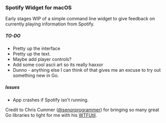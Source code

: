 ### Spotify Widget for macOS

Early stages WIP of a simple command line widget to give feedback on currently playing information from Spotify. 

##### TO-DO
* Pretty up the interface
* Pretty up the text. 
* Maybe add player controls? 
* Add some cool ascii art so its really haxxor
* Dunno - anything else I can think of that gives me an excuse to try out something new in Go. 

##### Issues
* App crashes if Spotify isn't running.

Credit to Chris Cummer ([@senorprogrammer][1]) for bringing so many great Go libraries to light for me with his [WTFUtil][2]. 

[1]: https://github.com/senorprogrammer
[2]: https://github.com/senorprogrammer/wtf
